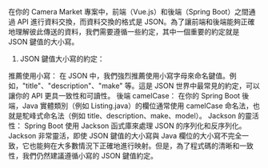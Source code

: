 在你的 Camera Market 專案中，前端（Vue.js）和後端（Spring Boot）之間通過 API 進行資料交換，而資料交換的格式是 JSON。為了讓前端和後端能夠正確地理解彼此傳送的資料，我們需要遵循一些約定，其中一個重要的約定就是 JSON 鍵值的大小寫。

1. JSON 鍵值大小寫的約定：

推薦使用小寫： 在 JSON 中，我們強烈推薦使用小寫字母來命名鍵值。例如，"title"、"description"、"make" 等。這是 JSON 世界中最常見的約定，可以讓你的 API 更具一致性和可讀性。
後端 camelCase： 在你的 Spring Boot 後端，Java 實體類別（例如 Listing.java）的欄位通常使用 camelCase 命名法，也就是駝峰式命名法（例如 title、description、make、model）。
Jackson 的靈活性： Spring Boot 使用 Jackson 函式庫來處理 JSON 的序列化和反序列化。Jackson 非常靈活，即使 JSON 鍵值的大小寫與 Java 欄位的大小寫不完全一致，它也能夠在大多數情況下正確地進行映射。但是，為了程式碼的清晰和一致性，我們仍然建議遵循小寫的 JSON 鍵值約定。